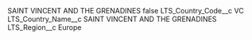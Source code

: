 <?xml version="1.0" encoding="UTF-8"?>
<CustomMetadata xmlns="http://soap.sforce.com/2006/04/metadata" xmlns:xsi="http://www.w3.org/2001/XMLSchema-instance" xmlns:xsd="http://www.w3.org/2001/XMLSchema">
    <label>SAINT VINCENT AND THE GRENADINES</label>
    <protected>false</protected>
    <values>
        <field>LTS_Country_Code__c</field>
        <value xsi:type="xsd:string">VC</value>
    </values>
    <values>
        <field>LTS_Country_Name__c</field>
        <value xsi:type="xsd:string">SAINT VINCENT AND THE GRENADINES</value>
    </values>
    <values>
        <field>LTS_Region__c</field>
        <value xsi:type="xsd:string">Europe</value>
    </values>
</CustomMetadata>
